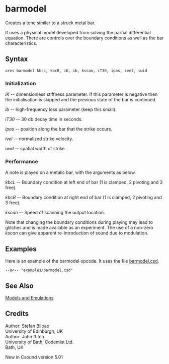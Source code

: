 <!--
id:barmodel
category:Signal Generators:Models and Emulations
-->
# barmodel
Creates a tone similar to a struck metal bar.

It uses a physical model developed from solving the partial differential equation. There are controls over the boundary conditions as well as the bar characteristics.

## Syntax
``` csound-orc
ares barmodel kbcL, kbcR, iK, ib, kscan, iT30, ipos, ivel, iwid
```

### Initialization

_iK_ -- dimensionless stiffness parameter. If this parameter is negative then the initialisation is skipped and the previous state of the bar is continued.

_ib_ -- high-frequency loss parameter (keep this small).

_iT30_ -- 30 db decay time in seconds.

_ipos_ -- position along the bar that the strike occurs.

_ivel_ -- normalized strike velocity.

_iwid_ -- spatial width of strike.

### Performance

A note is played on a metalic bar, with the arguments as below.

_kbcL_ -- Boundary condition at left end of bar (1 is clamped, 2 pivoting and 3 free).

_kbcR_ -- Boundary condition at right end of bar (1 is clamped, 2 pivoting and 3 free).

_kscan_ -- Speed of scanning the output location.

Note that changing the boundary conditions during playing may lead to glitches and is made available as an experiment.  The use of a non-zero _kscan_ can give apparent re-introduction of sound due to modulation.

## Examples

Here is an example of the barmodel opcode. It uses the file [barmodel.csd](../../examples/barmodel.csd).

``` csound-orc title="Example of the barmodel opcode." linenums="1"
--8<-- "examples/barmodel.csd"
```

## See Also

[Models and Emulations](../../siggen/models)

## Credits

Author: Stefan Bilbao <br>
University of Edinburgh, UK<br>
Author: John ffitch <br>
University of Bath, Codemist Ltd.<br>
Bath, UK<br>

New in Csound version 5.01
